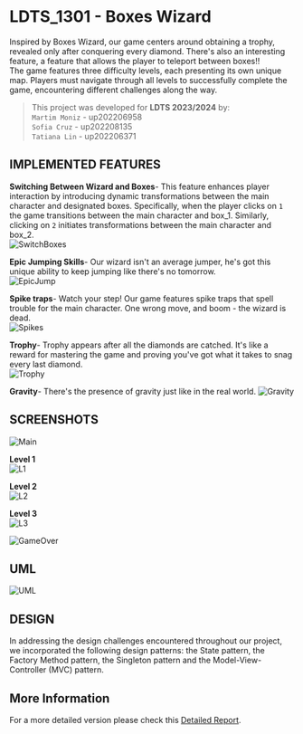 # LDTS_1301 - Boxes Wizard

Inspired by Boxes Wizard, our game centers around obtaining a trophy, revealed only after conquering every diamond. There's also an interesting feature, a feature that allows the player to teleport between boxes!!   
The game features three difficulty levels, each presenting its own unique map. Players must navigate through all levels to successfully complete the game, encountering different challenges along the way.

>This project was developed for **LDTS 2023/2024** by:   
`Martim Moniz` - up202206958   
`Sofia Cruz` - up202208135  
`Tatiana Lin` - up202206371  
      
## IMPLEMENTED FEATURES

**Switching Between Wizard and Boxes**- This feature enhances player interaction by introducing dynamic transformations between the main character and designated boxes. Specifically, when the player clicks on `1` the game transitions between the main character and box_1. Similarly, clicking on `2` initiates transformations between the main character and box_2.     
![SwitchBoxes](docs/image/GIFs/SwitchBoxes.gif)

**Epic Jumping Skills**- Our wizard isn't an average jumper, he's got this unique ability to keep jumping like there's no tomorrow.   
![EpicJump](docs/image/GIFs/EpicJump.gif)

**Spike traps**- Watch your step! Our game features spike traps that spell trouble for the main character. One wrong move, and boom - the wizard is dead.    
![Spikes](docs/image/GIFs/spikes.gif) 

**Trophy**- Trophy appears after all the diamonds are catched. It's like a reward for mastering the game and proving you've got what it takes to snag every last diamond.     
![Trophy](docs/image/GIFs/trophy.gif)  

**Gravity**- There's the presence of gravity just like in the real world.
![Gravity](docs/image/GIFs/Gravity.gif)

## SCREENSHOTS

![Main](docs/image/ScreenshotsGame/MainMenu.jpg)

**Level 1**  
![L1](docs/image/ScreenshotsGame/Level1.jpg)

**Level 2**  
![L2](docs/image/ScreenshotsGame/Level2.jpg)

**Level 3**  
![L3](docs/image/ScreenshotsGame/Level3.jpg)

![GameOver](docs/image/ScreenshotsGame/GameOver.jpg)

## UML

![UML](docs/image/UML/uml.jpg)

## DESIGN
In addressing the design challenges encountered throughout our project, we incorporated the following design patterns: the State pattern, the Factory Method pattern, the Singleton pattern and the Model-View-Controller (MVC) pattern.


## More Information
For a more detailed version please check this [Detailed Report](docs/README.md).